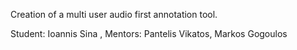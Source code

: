Creation of a multi user audio first annotation tool. 

Student: Ioannis Sina , Mentors: Pantelis Vikatos, Markos Gogoulos
